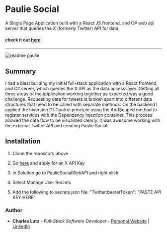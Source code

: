 # Paulie Social

A Single Page Application built with a React JS frontend, and C# web api server that queries the X (formerly Twitter) API for data.

#### check it out [here](https://pauliesocialwebapi20240511111452.azurewebsites.net/)


----------

![readme paulie](https://github.com/Charles-CarM/Paulie_Social/assets/103493003/7fd62e6c-4117-4962-868c-bdf59197f76d)


## Summary

I had a blast building my initial full-stack application with a React frontend, and C# server, which queries the X API as the data access layer. Getting all three areas of the application working together as expected was a good challenge. Requesting data for tweets is broken apart into
different data structures that need to be called with separate methods. On the backend I applied the Inversion Of Control principle using the AddScoped method to register services with the Dependency Injection container. This process allowed the data flow to be visualized clearly. It was awesome working with the external Twitter API and creating Paulie Social. 
## Installation

1. Clone the repository above

2. Go [here]( https://developer.twitter.com/en/docs/twitter-api/getting-started/getting-access-to-the-twitter-api ) and apply for an X API Key

3. In Solution go to PaulieSocialWebAPI and right click

4. Select Manage User Secrets

5. Add the following to secrets.json file:
        "Twitter:bearerToken": "PASTE API KEY HERE"

### Author
* __Charles Lutz__ - *Full-Stack Software Developer* - [Personal Website](https://charlescarmichaellutz.github.io/) | [LinkedIn](https://www.linkedin.com/in/CharlesCarMichaelLutz)
